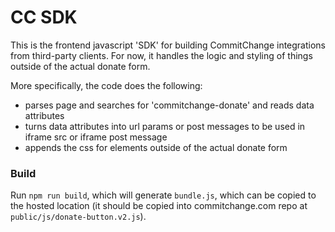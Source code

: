# CC SDK

This is the frontend javascript 'SDK' for building CommitChange integrations from third-party clients. For now, it handles the logic and styling of things outside of the actual donate form.

More specifically, the code does the following:  
- parses page and searches for 'commitchange-donate' and reads data attributes
- turns data attributes into url params or post messages to be used in iframe src or iframe post message 
- appends the css for elements outside of the actual donate form 

### Build

Run `npm run build`, which will generate `bundle.js`, which can be copied to the hosted location (it should be copied into commitchange.com repo at `public/js/donate-button.v2.js`).

